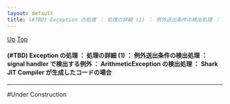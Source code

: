 ```yaml
---
layout: default
title: (#TBD) Exception の処理 ： 処理の詳細 (1) ： 例外送出条件の検出処理 ： signal handler で検出する例外 ： ArithmeticException の検出処理 ： Shark JIT Compiler が生成したコードの場合
---
```

[Up](noL4kjW5cR.html) [Top](../index.html)

#### (#TBD) Exception の処理 ： 処理の詳細 (1) ： 例外送出条件の検出処理 ： signal handler で検出する例外 ： ArithmeticException の検出処理 ： Shark JIT Compiler が生成したコードの場合

--- 
#Under Construction







